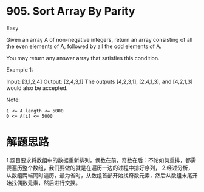 # 905. Sort Array By Parity

Easy

Given an array A of non-negative integers, return an array consisting of all the even elements of A, followed by all the odd elements of A.

You may return any answer array that satisfies this condition.

 

Example 1:

Input: [3,1,2,4]
Output: [2,4,3,1]
The outputs [4,2,3,1], [2,4,1,3], and [4,2,1,3] would also be accepted.

 

Note:

    1 <= A.length <= 5000
    0 <= A[i] <= 5000

# 解题思路
1.题目要求将数组中的数据重新排列，偶数在前，奇数在后：不论如何重排，都需要遍历整个数组，我们要做的就是在遍历一边的过程中排好序列，
2.经过分析，从数组两端同时遍历，最为省时，从数组首部开始找奇数元素，然后从数组末尾开始找偶数元素，然后进行交换。